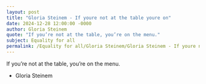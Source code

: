 ```yaml
---
layout: post
title: "Gloria Steinem - If youre not at the table youre on"
date: 2024-12-28 12:00:00 -0000
author: Gloria Steinem
quote: "If you’re not at the table, you’re on the menu."
subject: Equality for all
permalink: /Equality for all/Gloria Steinem/Gloria Steinem - If youre not at the table youre on
---
```


If you’re not at the table, you’re on the menu.

- Gloria Steinem
